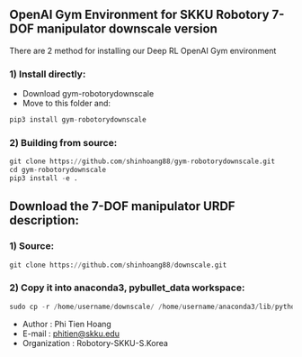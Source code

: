 ## OpenAI Gym Environment for SKKU Robotory 7-DOF manipulator downscale version
There are 2 method for installing our Deep RL OpenAI Gym environment
### 1) Install directly:
- Download gym-robotorydownscale
- Move to this folder and:
```python
pip3 install gym-robotorydownscale
```
### 2) Building from source:
```python
git clone https://github.com/shinhoang88/gym-robotorydownscale.git
cd gym-robotorydownscale
pip3 install -e .
```
## Download the 7-DOF manipulator URDF description:
### 1) Source:
```python
git clone https://github.com/shinhoang88/downscale.git
```
### 2) Copy it into anaconda3, pybullet_data workspace:
```python
sudo cp -r /home/username/downscale/ /home/username/anaconda3/lib/python3.7/site-packages/pybullet_data/
```
- Author        : Phi Tien Hoang
- E-mail        : phitien@skku.edu
- Organization  : Robotory-SKKU-S.Korea

